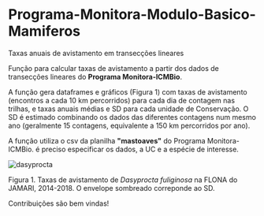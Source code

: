 # Programa-Monitora-Modulo-Basico-Mamiferos
Taxas anuais de avistamento em transecções lineares

Função para calcular taxas de avistamento a partir dos dados de transecções lineares do **Programa Monitora-ICMBio**.

A função gera dataframes e gráficos (Figura 1) com taxas de avistamento (encontros a cada 10 km percorridos) para cada dia de contagem nas trilhas, e taxas anuais médias e SD para cada unidade de Conservação. O SD é estimado combinando os dados das diferentes contagens num mesmo ano (geralmente 15 contagens, equivalente a 150 km percorridos por ano).

A função utiliza o csv da planilha **"mastoaves"** do Programa Monitora-ICMBio. é preciso especificar os dados, a UC e a espécie de interesse.


![dasyprocta](https://user-images.githubusercontent.com/39089964/54634876-d2c63900-4a61-11e9-9b7c-4b16b4b25b25.jpeg)

Figura 1. Taxas de avistamento de *Dasyprocta fuliginosa* na FLONA do JAMARI, 2014-2018. O envelope sombreado correponde ao SD.

Contribuições são bem vindas!

